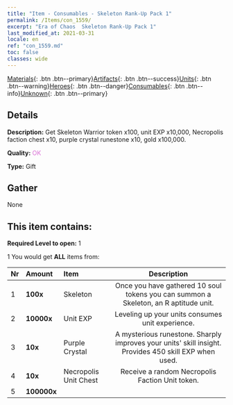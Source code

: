 ```yaml
---
title: "Item - Consumables - Skeleton Rank-Up Pack 1"
permalink: /Items/con_1559/
excerpt: "Era of Chaos  Skeleton Rank-Up Pack 1"
last_modified_at: 2021-03-31
locale: en
ref: "con_1559.md"
toc: false
classes: wide
---
```

 [Materials](/Items/){: .btn .btn--primary}[Artifacts](/Items/Artifacts/){: .btn .btn--success}[Units](/Items/Units/){: .btn .btn--warning}[Heroes](/Items/Heroes/){: .btn .btn--danger}[Consumables](/Items/Consumables/){: .btn .btn--info}[Unknown](/Items/Unknown/){: .btn .btn--primary}

## Details
 **Description:** Get Skeleton Warrior token x100, unit EXP x10,000, Necropolis faction chest x10, purple crystal runestone x10, gold x100,000.

 **Quality:** <span style="color: #DA70D6">OK</span>

 **Type:** Gift

## Gather

  None

## This item contains:

 **Required Level to open:** 1

 1 You would get **ALL** items  from:

  | Nr | Amount |     Item    | Description |
  |:---|:-------|:------------|:-----------:|
  | 1 |  **100x** | Skeleton | Once you have gathered 10 soul tokens you can summon a Skeleton, an R aptitude unit.  | 
  | 2 |  **10000x** | Unit EXP | Leveling up your units consumes unit experience.  | 
  | 3 |  **10x** | Purple Crystal | A mysterious runestone. Sharply improves your units' skill insight. Provides 450 skill EXP when used.  | 
  | 4 |  **10x** | Necropolis Unit Chest | Receive a random Necropolis Faction Unit token.  | 
  | 5 |  **100000x** | <i class="fas fa-coins"/> |  | 

